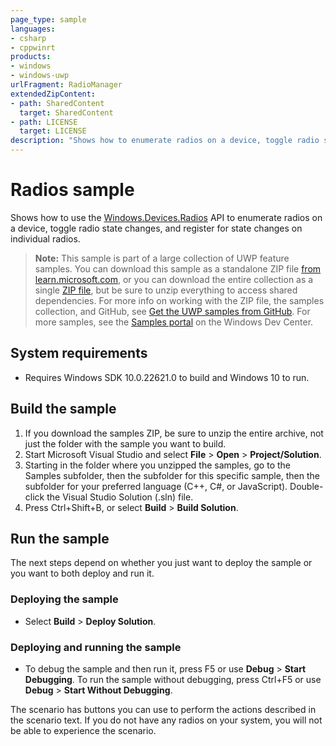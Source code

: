 ```yaml
---
page_type: sample
languages:
- csharp
- cppwinrt
products:
- windows
- windows-uwp
urlFragment: RadioManager
extendedZipContent:
- path: SharedContent
  target: SharedContent
- path: LICENSE
  target: LICENSE
description: "Shows how to enumerate radios on a device, toggle radio state changes, and register for state changes on individual radios."
---
```


<!---
  category: NetworkingAndWebServices 
  samplefwlink: https://go.microsoft.com/fwlink/p/?LinkId=620590
--->

# Radios sample

Shows how to use the [Windows.Devices.Radios](https://learn.microsoft.com/uwp/api/windows.devices.radios) API to enumerate radios on a device,
toggle radio state changes, and register for state changes on individual radios.

> **Note:** This sample is part of a large collection of UWP feature samples.
> You can download this sample as a standalone ZIP file
> [from learn.microsoft.com](https://learn.microsoft.com/samples/microsoft/windows-universal-samples/radiomanager/),
> or you can download the entire collection as a single
> [ZIP file](https://github.com/Microsoft/Windows-universal-samples/archive/master.zip), but be
> sure to unzip everything to access shared dependencies. For more info on working with the ZIP file,
> the samples collection, and GitHub, see [Get the UWP samples from GitHub](https://aka.ms/ovu2uq).
> For more samples, see the [Samples portal](https://aka.ms/winsamples) on the Windows Dev Center.

## System requirements

- Requires Windows SDK 10.0.22621.0 to build and Windows 10 to run.

## Build the sample

1. If you download the samples ZIP, be sure to unzip the entire archive, not just the folder with the sample you want to build.
2. Start Microsoft Visual Studio and select **File** \> **Open** \> **Project/Solution**.
3. Starting in the folder where you unzipped the samples, go to the Samples subfolder, then the subfolder for this specific sample, then the subfolder for your preferred language (C++, C#, or JavaScript). Double-click the Visual Studio Solution (.sln) file.
4. Press Ctrl+Shift+B, or select **Build** \> **Build Solution**.

## Run the sample

The next steps depend on whether you just want to deploy the sample or you want to both deploy and run it.

### Deploying the sample

- Select **Build** \> **Deploy Solution**.

### Deploying and running the sample

- To debug the sample and then run it, press F5 or use **Debug** \> **Start Debugging**. To run the sample without debugging, press Ctrl+F5 or use **Debug** \> **Start Without Debugging**.

The scenario has buttons you can use to perform the actions described in the scenario text. If you do not have any radios on your system, you will not be able to experience the scenario.
